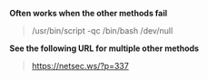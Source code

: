 **Often works when the other methods fail**
> /usr/bin/script -qc /bin/bash /dev/null

**See the following URL for multiple other methods**
> https://netsec.ws/?p=337
